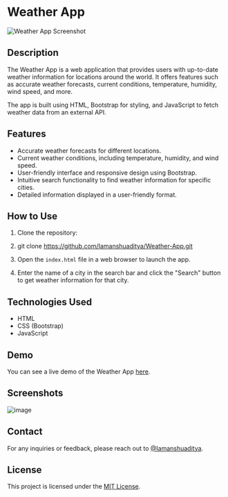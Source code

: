 # Weather App


![Weather App Screenshot](https://github.com/Iamanshuaditya/Weather-app/assets/87059568/7d959a09-0a60-4d4d-b7b1-5c60d3f3006d)


## Description

The Weather App is a web application that provides users with up-to-date weather information for locations around the world. It offers features such as accurate weather forecasts, current conditions, temperature, humidity, wind speed, and more.

The app is built using HTML, Bootstrap for styling, and JavaScript to fetch weather data from an external API.

## Features

- Accurate weather forecasts for different locations.
- Current weather conditions, including temperature, humidity, and wind speed.
- User-friendly interface and responsive design using Bootstrap.
- Intuitive search functionality to find weather information for specific cities.
- Detailed information displayed in a user-friendly format.

## How to Use

1. Clone the repository:
2. git clone https://github.com/Iamanshuaditya/Weather-App.git

2. Open the `index.html` file in a web browser to launch the app.

3. Enter the name of a city in the search bar and click the "Search" button to get weather information for that city.

## Technologies Used

- HTML
- CSS (Bootstrap)
- JavaScript

## Demo

You can see a live demo of the Weather App [here](https://iamanshuaditya.github.io/Weather-App/).

## Screenshots


![image](https://github.com/Iamanshuaditya/Weather-app/assets/87059568/3c749814-33bc-4cb5-a8d8-fa7e9853d230)


## Contact

For any inquiries or feedback, please reach out to [@Iamanshuaditya](https://github.com/Iamanshuaditya).

## License

This project is licensed under the [MIT License](LICENSE).

